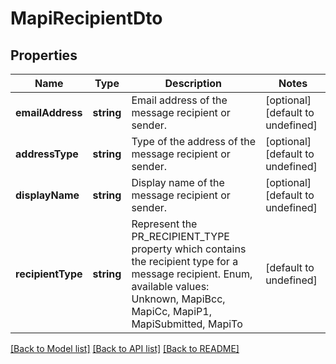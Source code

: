 
# MapiRecipientDto

## Properties
Name | Type | Description | Notes
------------ | ------------- | ------------- | -------------
**emailAddress** | **string** | Email address of the message recipient or sender.              | [optional] [default to undefined]
**addressType** | **string** | Type of the address of the message recipient or sender.              | [optional] [default to undefined]
**displayName** | **string** | Display name of the message recipient or sender.              | [optional] [default to undefined]
**recipientType** | **string** | Represent the PR_RECIPIENT_TYPE property which contains the recipient type for a message recipient. Enum, available values: Unknown, MapiBcc, MapiCc, MapiP1, MapiSubmitted, MapiTo | [default to undefined]



[[Back to Model list]](README.md#documentation-for-models) [[Back to API list]](README.md#documentation-for-api-endpoints) [[Back to README]](README.md)
